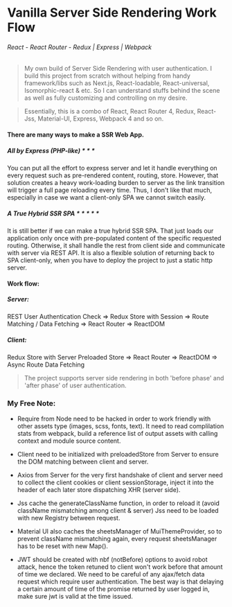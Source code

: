 # Vanilla Server Side Rendering Work Flow
###### React - React Router - Redux | Express | Webpack

> My own build of Server Side Rendering with user authentication.
> I build this project from scratch without helping from handy framework/libs such as Next.js, React-loadable, React-universal, Isomorphic-react & etc. So I can understand stuffs behind the scene as well as fully customizing and controlling on my desire.

> Essentially, this is a combo of React, React Router 4, Redux, React-Jss, Material-UI, Express, Webpack 4 and so on. 

#### There are many ways to make a SSR Web App. 
##### All by Express (PHP-like) * * * 
You can put all the effort to express server and let it handle everything on every request such as pre-rendered content, routing, store. However, that solution creates a heavy work-loading burden to server as the link transition will trigger a full page reloading every time. Thus, I don't like that much, especially in case we want a client-only SPA we cannot switch easily.
##### A True Hybrid SSR SPA * * * * *
It is still better if we can make a true hybrid SSR SPA. That just loads our application only once with pre-populated content of the specific requested routing. Otherwise, it shall handle the rest from client side and communicate with server via REST API. It is also a flexible solution of returning back to SPA client-only, when you have to deploy the project to just a static http server.

#### Work flow:
##### Server: 
REST User Authentication Check => Redux Store with Session => Route Matching / Data Fetching => React Router => ReactDOM
##### Client:
Redux Store with Server Preloaded Store => React Router => ReactDOM => Async Route Data Fetching

> The project supports server side rendering in both 'before phase' and 'after phase' of user authentication.

### My Free Note:
- Require from Node need to be hacked in order to work friendly with other assets type (images, scss, fonts, text). It need to read complilation stats from webpack, build a reference list of output assets with calling context and module source content.

- Client need to be initialized with preloadedStore from Server to ensure the DOM matching between client and server.

- Axios from Server for the very first handshake of client and server need to collect the client cookies or client sessionStorage, inject it into the header of each later store dispatching XHR (server side).

- Jss cache the generateClassName function, in order to reload it (avoid className mismatching among client & server) Jss need to be loaded with new Registry between request.

- Material UI also caches the sheetsManager of MuiThemeProvider, so to prevent className mismatching again, every request sheetsManager has to be reset with new Map().

- JWT should be created with nbf (notBefore) options to avoid robot attack, hence the token retuned to client won't work before that amount of time we declared. We need to be careful of any ajax/fetch data request which require user authentication. The best way is that delaying a certain amount of time of the promise returned by user logged in, make sure jwt is valid at the time issued.
